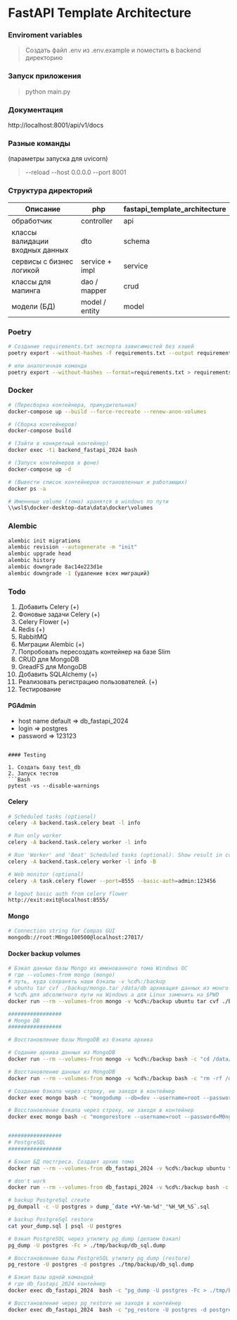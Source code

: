 # FastAPI Template Architecture

### Enviroment variables
> Создать файл .env из .env.example и поместить в backend директорию

### Запуск приложения
> python main.py

### Документация 
http://localhost:8001/api/v1/docs

### Разные команды

(параметры запуска для uvicorn)
> --reload --host 0.0.0.0 --port 8001

### Структура директорий

| Описание                        | php            | fastapi_template_architecture |
|---------------------------------|----------------|-------------------------------|
| обработчик                      | controller     | api                           |
| классы валидации входных данных | dto            | schema                        |
| сервисы с бизнес логикой        | service + impl | service                       |
| классы для мапинга              | dao / mapper   | crud                          |
| модели (БД)                     | model / entity | model                         |


### Poetry
```Bash
# Создание requirements.txt экспорта зависимостей без хэшей
poetry export --without-hashes -f requirements.txt --output requirements.txt

# или аналогичная команда
poetry export --without-hashes --format=requirements.txt > requirements.txt
```

### Docker
```Bash
# (Пересборка контейнера, принудительная)
docker-compose up --build --force-recreate --renew-anon-volumes

# (Сборка контейнеров)
docker-compose build

# (Зайти в конкретный контейнер)
docker exec -ti backend_fastapi_2024 bash

# (Запуск контейнеров в фоне)
docker-compose up -d

# (Вывести список контейнеров остановленных и работающих)
docker ps -a

# Именнные volume (тома) хранятся в windows по пути
\\wsl$\docker-desktop-data\data\docker\volumes
```

### Alembic
```Bash
alembic init migrations
alembic revision --autogenerate -m "init"
alembic upgrade head
alembic history
alembic downgrade 8ac14e223d1e
alembic downgrade -1 (удаление всех миграций)
```

### Todo
1. Добавить Celery (+)
2. Фоновые задачи Celery (+)
3. Celery Flower (+)
4. Redis (+)
5. RabbitMQ
6. Миграции Alembic (+)
7. Попробовать пересоздать контейнер на базе Slim
8. CRUD для MongoDB
9. GreadFS для MongoDB
10. Добавить SQLAlchemy (+)
11. Реализовать регистрацию пользователей. (+)
12. Тестирование


#### PGAdmin
- host name default => db_fastapi_2024
- login => postgres
- password => 123123

```

#### Testing

1. Создать базу test_db
2. Запуск тестов
```Bash
pytest -vs --disable-warnings
```


#### Celery


```Bash
# Scheduled tasks (optional)
celery -A backend.task.celery beat -l info

# Run only worker
celery -A backend.task.celery worker -l info

# Run 'Worker' and 'Beat' Scheduled tasks (optional). Show result in console. Use ONLY DEVELOPER!
celery -A backend.task.celery worker -l info -B

# Web monitor (optional)
celery -A task.celery flower --port=8555 --basic-auth=admin:123456

# logout basic auth from celery flower
http://exit:exit@localhost:8555/
```

#### Mongo

```Bash
# Connection string for Compas GUI
mongodb://root:M0ngo100500@localhost:27017/
```


#### Docker backup volumes

```bash
# Бэкап данных базы Mongo из именованного тома Windows OC
# где --volumes-from mongo (mongo)
# путь, куда сохранять наши бэкапы -v %cd%:/backup
# ubuntu tar cvf ./backup/mongo.tar /data/db архивация данных из монго и сохранение архива по пути ./backup/mongo.tar
# %cd% для абсолютного пути на Windows а для Linux заменить на $PWD 
docker run --rm --volumes-from mongo -v %cd%:/backup ubuntu tar cvf ./backup/mongo.tar /data/db

#################
# Mongo DB
#################

# Восстановление базы MongoDB из бэкапа архива

# Содание архива данных из MongoDB
docker run --rm --volumes-from mongo -v %cd%:/backup bash -c "cd /data/db && tar xvf /backup/mongo.tar"

# Восстановление данных из MongoDB
docker run --rm --volumes-from mongo -v %cd%:/backup bash -c "rm -rf /data/db/* && tar xvf /backup/mongo.tar"

# Создание бэкапа через строку, не заходя в контейнер
docker exec mongo bash -c "mongodump --db=dev --username=root --password=M0ngo100500 --out=/tmp/backup/${1:-`date '+%Y-%d-%m__%H-%M-%S'`} --authenticationDatabase=admin"

# Восстановление бэкапа через строку, не заходя в контейнер
docker exec mongo bash -c "mongorestore --username=root --password=M0ngo100500 --authenticationDatabase=admin /tmp/backup/2024-26-07__20-47-14"


#################
# PostgreSQL
#################

# Бэкап БД постгреса. Создает архив тома
docker run --rm --volumes-from db_fastapi_2024 -v %cd%:/backup ubuntu tar cvf ./backup/db.tar /var/lib/postgresql/data

# don't work
docker run --rm --volumes-from db_fastapi_2024 -v %cd%:/backup bash -c "rm -rf /var/lib/postgresql/data* && tar xvf /backup/db1.tar"

# backup PostgreSql create
pg_dumpall -c -U postgres > dump_`date +%Y-%m-%d"_"%H_%M_%S`.sql

# backup PostgreSql restore
cat your_dump.sql | psql -U postgres

# бэкап PostgreSQL через утилиту pg_dump (делаем бэкап)
pg_dump -U postgres -Fc > ./tmp/backup/db_sql.dump

# Восстановление базы PostgreSQL утилиту pg_dump (restore)
pg_restore -U postgres -d postgres ./tmp/backup/db_sql.dump

# Бэкап базы одной командой
# где db_fastapi_2024 контейнер
docker exec db_fastapi_2024  bash -c "pg_dump -U postgres -Fc > ./tmp/backup/${1:-`date '+%Y-%d-%m__%H-%M-%S'`}_backup_sql.dump"

# Восстановление через pg_restore не заходя в контейнер
docker exec db_fastapi_2024  bash -c "pg_restore -U postgres -d postgres ./tmp/backup/2024-26-07__17-32-50_backup_sql.dump"
```
